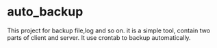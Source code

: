 # auto_backup
This project for backup file,log and so on. it is a simple tool, contain two parts of client and server.
It use crontab to backup automatically.  
